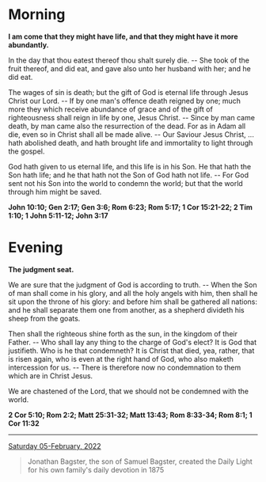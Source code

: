# Morning

**I am come that they might have life, and that they might have it more abundantly.**
 
In the day that thou eatest thereof thou shalt surely die. -- She took of the fruit thereof, and did eat, and gave also unto her husband with her; and he did eat.
 
The wages of sin is death; but the gift of God is eternal life through Jesus Christ our Lord. -- If by one man's offence death reigned by one; much more they which receive abundance of grace and of the gift of righteousness shall reign in life by one, Jesus Christ. -- Since by man came death, by man came also the resurrection of the dead. For as in Adam all die, even so in Christ shall all be made alive. -- Our Saviour Jesus Christ, ... hath abolished death, and hath brought life and immortality to light through the gospel.
 
God hath given to us eternal life, and this life is in his Son. He that hath the Son hath life; and he that hath not the Son of God hath not life. -- For God sent not his Son into the world to condemn the world; but that the world through him might be saved.  

**John 10:10; Gen 2:17; Gen 3:6; Rom 6:23; Rom 5:17; 1 Cor 15:21-22; 2 Tim 1:10; 1 John 5:11-12; John 3:17**

# Evening

**The judgment seat.**
 
We are sure that the judgment of God is according to truth. -- When the Son of man shall come in his glory, and all the holy angels with him, then shall he sit upon the throne of his glory: and before him shall be gathered all nations: and he shall separate them one from another, as a shepherd divideth his sheep from the goats.
 
Then shall the righteous shine forth as the sun, in the kingdom of their Father. -- Who shall lay any thing to the charge of God's elect? It is God that justifieth. Who is he that condemneth? It is Christ that died, yea, rather, that is risen again, who is even at the right hand of God, who also maketh intercession for us. -- There is therefore now no condemnation to them which are in Christ Jesus.
 
We are chastened of the Lord, that we should not be condemned with the world.  

**2 Cor 5:10; Rom 2:2; Matt 25:31-32; Matt 13:43; Rom 8:33-34; Rom 8:1; 1 Cor 11:32**

---

[Saturday 05-February, 2022](https://t.me/s/daily_light)

> Jonathan Bagster, the son of Samuel Bagster, created the Daily Light for his own family's daily devotion in 1875

